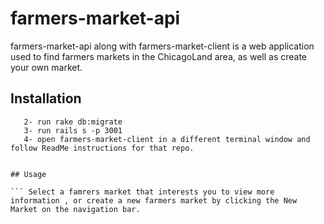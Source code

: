 # farmers-market-api

farmers-market-api along with farmers-market-client is a web application used to find farmers markets in the ChicagoLand area, as well as create your own market.
## Installation
```1- run bundle install 
   2- run rake db:migrate 
   3- run rails s -p 3001 
   4- open farmers-market-client in a different terminal window and follow ReadMe instructions for that repo.
```

```

## Usage

``` Select a famrers market that interests you to view more information , or create a new farmers market by clicking the New Market on the navigation bar. 
```
